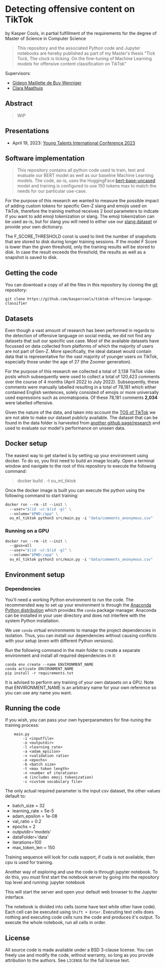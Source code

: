 # Detecting offensive content on TikTok

by
Kasper Cools, in partial fulfillment of the requirements for the degree of Master of Science in Computer Science

> This repository and the associated Python code and Jupyter notebooks are hereby published as part of my Master's
> thesis "Tick Tock, The clock is ticking. On the fine-tuning of Machine Learning models for offensive content
> classification on TikTok"

Supervisors:

- [Gideon Maillette de Buy Wenniger](https://scholar.google.nl/citations?user=7X7QIrgAAAAJ&hl=en)
- [Clara Maathuis](https://scholar.google.com/citations?user=WqR3BVwAAAAJ&hl=en)

## Abstract

> WiP

## Presentations

- April 19, 2023: [Young Talents International Conference 2023](http://ytic.eu)

## Software implementation

> This repository contains all python code used to train, test and evaluate our BERT model as well as our baseline
> Machine Learning models.
> The code, as-is, uses the HuggingFace [bert-base-uncased](https://huggingface.co/bert-base-uncased) model and training
> is configured to use 150 tokens max to match the needs for our particular use-case.

For the purpose of this research we wanted to measure the possible impact of adding custom tokens for specific Gen-Z
slang and emojis used on TikTok, therefore the training method receives 2 bool parameters to indcate if you want to add
emoji tokenization or slang. The emoji tokenization can be used as-is, but for slang you will need to either use
our [slang dataset](https://github.com/kaspercools/genz-dataset) or provide your own dictionary.

The F_SCORE_THRESHOLD const is used to limit the number of snapshots that are stored to disk during longer training
sessions. If the model F Score is lower than the given threshold, only the training results will be stored to disk. In
case the result exceeds the threshold, the results as well as a snapshot is saved to disk.

## Getting the code

You can download a copy of all the files in this repository by cloning the
[git](https://git-scm.com/) repository:

    git clone https://github.com/kaspercools/tiktok-offensive-language-classifier

## Datasets

Even though a vast amount of research has been performed in regards to the detection
of offensive language on social media, we did not find any datasets that suit our specific
use case. Most of the available datasets have focussed on data collected from platforms of
which the majority of users are not part of Gen-Z.
More specifically, the ideal dataset would contain data that is representative for the vast majority of
younger users on TikTok, especially those under the age of 27 (the Zoomer generation).

For the purpose of this research we collected a total of 3,138 TikTok video posts which subsequently were used to
collect a total of 120,423 comments over the course of 4 months (April 2022 to July 2022). Subsequently, these comments
were manually labelled resulting in a total of 78,181 which either contained English sentences, solely consisted of
emojis or more universally used expressions such as onomatopoeia. Of these 78,181 comments **2,034** were labelled
offensive.

Given the nature of the data, and taken into account
the [TOS of TikTok](https://www.tiktok.com/legal/page/eea/terms-of-service/en) we are not able to make our dataset
publicly available.
The dataset that can be found in the data folder is harvested
from [another github page/research](https://github.com/dhavalpotdar/detecting-offensive-language-in-tweets) and used to
evaluate our model's performance on unseen data.

## Docker setup

The easiest way to get started is by setting up your environment using docker.
To do so, you first need to build an image locally. Open a terminal window and navigate to the root of this repository
to execute the following command:
> docker build . -t ou_ml_tiktok

Once the docker image is built you can execute the python using the following command to start training:

``` dockerfile
docker run --rm -it --init \
  --user="$(id -u):$(id -g)" \
  --volume="$PWD:/app" \
  ou_ml_tiktok python3 src/main.py -i "data/comments_anonymous.csv"
````

### Running on a GPU

``` dockerfile
docker run --rm -it --init \
  --gpus=all
  --user="$(id -u):$(id -g)" \
  --volume="$PWD:/app" \
  ou_ml_tiktok python3 src/main.py -i "data/comments_anonymous.csv"
````

## Environment setup
### Dependencies

You'll need a working Python environment to run the code.
The recommended way to set up your environment is through the
[Anaconda Python distribution](https://www.anaconda.com/download/) which
provides the `conda` package manager.
Anaconda can be installed in your user directory and does not interfere with
the system Python installation.

We use `conda` virtual environments to manage the project dependencies in
isolation.
Thus, you can install our dependencies without causing conflicts with your
setup (even with different Python versions).

Run the following command in the main folder to create a separate environment and install all required
dependencies in it:

    conda env create --name ENVIRONMENT_NAME
    conda activate ENVIRONMENT_NAME
    pip install -r requirements.txt

It is advised to perform any training of your own datasets on a GPU.
Note that ENVIRONMENT_NAME is an arbitrary name for your own reference so you can use any name you want.

## Running the code

If you wish, you can pass your own hyperparameters for fine-tuning the training process:

```    
    main.py 
        -i <inputfile> 
        -o <outputdir> 
        -l <learning rate> 
        -a <adam_epsilon>
        -v <validation ratio> 
        -e <epochs> 
        -b <batch size>
        -t <max token length> 
        -n <number of iterations>
        -m (includes emoji tokenization)
        -c <custom vocabulary file>
````

The only actual required parameter is the input csv dataset, the other values default to:

- batch_size = 32
- learning_rate = 5e-5
- adam_epsilon = 1e-08
- val_ratio = 0.2
- epochs = 2
- outputdir='models'
- dataFolder='data'
- iterations=100
- max_token_len = 150

Training sequence will look for cuda support, if cuda is not available, then cpu is used for training.

Another way of exploring and use the code is through jupyter notebook.
To do this, you must first start the notebook server by going into the
repository top level and running:
jupyter notebook

This will start the server and open your default web browser to the Jupyter
interface.

The notebook is divided into cells (some have text while other have code).
Each cell can be executed using `Shift + Enter`.
Executing text cells does nothing and executing code cells runs the code
and produces it's output.
To execute the whole notebook, run all cells in order.

## License

All source code is made available under a BSD 3-clause license. You can freely
use and modify the code, without warranty, so long as you provide attribution
to the authors. See `LICENSE` for the full license text.
